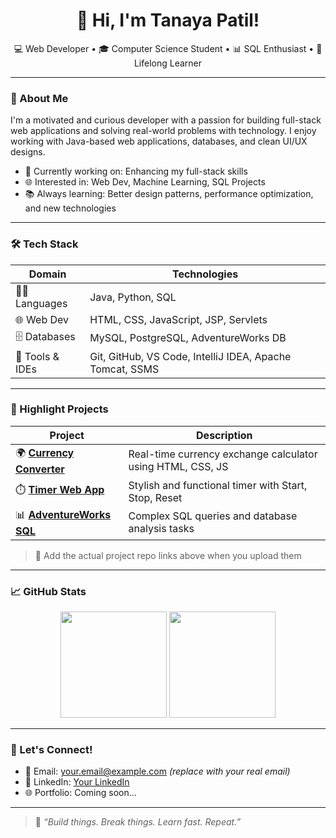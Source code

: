<h1 align="center">👋 Hi, I'm Tanaya Patil!</h1>

<p align="center">
  💻 Web Developer • 🎓 Computer Science Student • 📊 SQL Enthusiast • 🌱 Lifelong Learner
</p>

---

### 💫 About Me
I'm a motivated and curious developer with a passion for building full-stack web applications and solving real-world problems with technology. I enjoy working with Java-based web applications, databases, and clean UI/UX designs.

- 🎯 Currently working on: Enhancing my full-stack skills
- 🌐 Interested in: Web Dev, Machine Learning, SQL Projects
- 📚 Always learning: Better design patterns, performance optimization, and new technologies

---

### 🛠️ Tech Stack

| Domain         | Technologies                                                                 |
|----------------|------------------------------------------------------------------------------|
| 👩‍💻 Languages    | Java, Python, SQL                                                           |
| 🌐 Web Dev      | HTML, CSS, JavaScript, JSP, Servlets                                        |
| 🗄️ Databases    | MySQL, PostgreSQL, AdventureWorks DB                                        |
| 🔧 Tools & IDEs | Git, GitHub, VS Code, IntelliJ IDEA, Apache Tomcat, SSMS                    |

---

### 📌 Highlight Projects

| Project | Description |
|--------|-------------|
| 🌍 **[Currency Converter](#)** | Real-time currency exchange calculator using HTML, CSS, JS |
| ⏱️ **[Timer Web App](#)** | Stylish and functional timer with Start, Stop, Reset |
| 📊 **[AdventureWorks SQL](#)** | Complex SQL queries and database analysis tasks |

> 🔗 Add the actual project repo links above when you upload them

---

### 📈 GitHub Stats

<p align="center">
  <img src="https://github-readme-stats.vercel.app/api?username=Tanaya-287&show_icons=true&theme=tokyonight" height="170" />
  <img src="https://github-readme-stats.vercel.app/api/top-langs/?username=Tanaya-287&layout=compact&theme=tokyonight" height="170" />
</p>

---

### 🤝 Let's Connect!

- 📧 Email: your.email@example.com _(replace with your real email)_
- 💼 LinkedIn: [Your LinkedIn](#)
- 🌐 Portfolio: Coming soon...

---

> 📝 *“Build things. Break things. Learn fast. Repeat.”*
